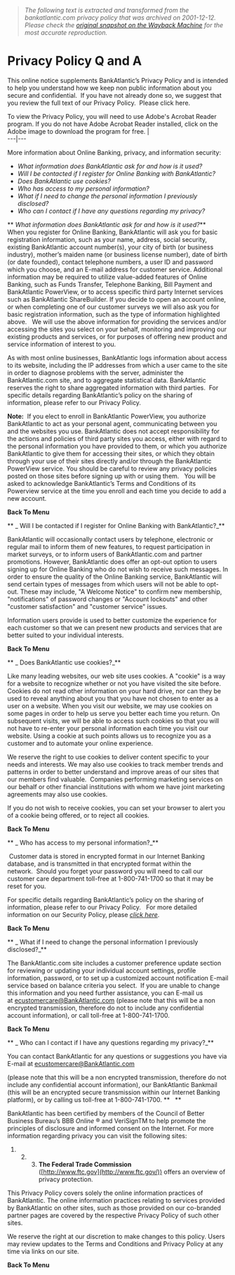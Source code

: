 > *The following text is extracted and transformed from the bankatlantic.com privacy policy that was archived on 2001-12-12. Please check the [original snapshot on the Wayback Machine](https://web.archive.org/web/20011212140307id_/http%3A//bankatlantic.com/qaprivacy.asp) for the most accurate reproduction.*

# Privacy Policy Q and A

This online notice supplements BankAtlantic’s Privacy Policy and is intended to help you understand how we keep non public information about you secure and confidential.  If you have not already done so, we suggest that you review the full text of our Privacy Policy.  Please click here.  
  
To view the Privacy Policy, you will need to use Adobe's Acrobat Reader program. If you do not have Adobe Acrobat Reader installed, click on the Adobe image to download the program for free. |   
---|---  
  
More information about Online Banking, privacy, and information security:

  *  _What information does BankAtlantic ask for and how is it used?_
  *  _Will I be contacted if I register for Online Banking with BankAtlantic?_
  *  _Does BankAtlantic use cookies?_
  *  _Who has access to my personal information?_
  *  _What if I need to change the personal information I previously disclosed?_
  *  _Who can I contact if I have any questions regarding my privacy?_



 ** _What information does BankAtlantic ask for and how is it used?_**    
When you register for Online Banking, BankAtlantic will ask you for basic registration information, such as your name, address, social security, existing BankAtlantic account number(s), your city of birth (or business industry), mother’s maiden name (or business license number), date of birth (or date founded), contact telephone numbers, a user ID and password which you choose, and an E-mail address for customer service. Additional information may be required to utilize value-added features of Online Banking, such as Funds Transfer, Telephone Banking, Bill Payment and BankAtlantic PowerView, or to access specific third party Internet services such as BankAtlantic ShareBuilder. If you decide to open an account online, or when completing one of our customer surveys we will also ask you for basic registration information, such as the type of information highlighted above.   We will use the above information for providing the services and/or accessing the sites you select on your behalf, monitoring and improving our existing products and services, or for purposes of offering new product and service information of interest to you. 

As with most online businesses, BankAtlantic logs information about access to its website, including the IP addresses from which a user came to the site in order to diagnose problems with the server, administer the BankAtlantic.com site, and to aggregate statistical data. BankAtlantic reserves the right to share aggregated information with third parties.  For specific details regarding BankAtlantic’s policy on the sharing of information, please refer to our Privacy Policy.    

 **Note:**  If you elect to enroll in BankAtlantic PowerView, you authorize BankAtlantic to act as your personal agent, communicating between you and the websites you use. BankAtlantic does not accept responsibility for the actions and policies of third party sites you access, either with regard to the personal information you have provided to them, or which you authorize BankAtlantic to give them for accessing their sites, or which they obtain through your use of their sites directly and/or through the BankAtlantic PowerView service. You should be careful to review any privacy policies posted on those sites before signing up with or using them.   You will be asked to acknowledge BankAtlantic’s Terms and Conditions of its Powerview service at the time you enroll and each time you decide to add a new account.

 **Back To Menu**

 ** _ Will I be contacted if I register for Online Banking with BankAtlantic?_** 

BankAtlantic will occasionally contact users by telephone, electronic or regular mail to inform them of new features, to request participation in market surveys, or to inform users of BankAtlantic.com and partner promotions. However, BankAtlantic does offer an opt-out option to users signing up for Online Banking who do not wish to receive such messages. In order to ensure the quality of the Online Banking service, BankAtlantic will send certain types of messages from which users will not be able to opt-out. These may include, "A Welcome Notice" to confirm new membership, "notifications" of password changes or "Account lockouts" and other "customer satisfaction" and "customer service" issues. 

Information users provide is used to better customize the experience for each customer so that we can present new products and services that are better suited to your individual interests. 

 **Back To Menu**

 ** _ Does BankAtlantic use cookies?_** 

Like many leading websites, our web site uses cookies. A "cookie" is a way for a website to recognize whether or not you have visited the site before. Cookies do not read other information on your hard drive, nor can they be used to reveal anything about you that you have not chosen to enter as a user on a website. When you visit our website, we may use cookies on some pages in order to help us serve you better each time you return. On subsequent visits, we will be able to access such cookies so that you will not have to re-enter your personal information each time you visit our website. Using a cookie at such points allows us to recognize you as a customer and to automate your online experience. 

We reserve the right to use cookies to deliver content specific to your needs and interests. We may also use cookies to track member trends and patterns in order to better understand and improve areas of our sites that our members find valuable.  Companies performing marketing services on our behalf or other financial institutions with whom we have joint marketing agreements may also use cookies. 

If you do not wish to receive cookies, you can set your browser to alert you of a cookie being offered, or to reject all cookies.

 **Back To Menu**

 ** _ Who has access to my personal information?_** 

 Customer data is stored in encrypted format in our Internet Banking database, and is transmitted in that encrypted format within the network.  Should you forget your password you will need to call our customer care department toll-free at 1-800-741-1700 so that it may be reset for you.

For specific details regarding BankAtlantic’s policy on the sharing of information, please refer to our Privacy Policy.   For more detailed information on our Security Policy, please _[click here](https://web.archive.org/web/20011212140307id_/http%3A//bankatlantic.com/security.asp)_.

 **Back To Menu**

 ** _ What if I need to change the personal information I previously disclosed?_**

The BankAtlantic.com site includes a customer preference update section for reviewing or updating your individual account settings, profile information, password, or to set up a customized account notification E-mail service based on balance criteria you select.  If you are unable to change this information and you need further assistance, you can E-mail us at [ecustomercare@BankAtlantic.com](mailto:ecustomercare@BankAtlantic.com) (please note that this will be a non encrypted transmission, therefore do not to include any confidential account information), or call toll-free at 1-800-741-1700.  

 **Back To Menu**

 ** _ Who can I contact if I have any questions regarding my privacy?_** 

You can contact BankAtlantic for any questions or suggestions you have via E-mail at [ecustomercare@BankAtlantic.com](mailto:ecustomercare@bankatlantic.com)

(please note that this will be a non encrypted transmission, therefore do not include any confidential account information), our BankAtlantic Bankmail (this will be an encrypted secure transmission within our Internet Banking platform), or by calling us toll-free at 1-800-741-1700. **   **

BankAtlantic has been certified by members of the Council of Better Business Bureau’s BBB _Online_ ® and VeriSignTM to help promote the principles of disclosure and informed consent on the Internet. For more information regarding privacy you can visit the following sites: 

  1.   2.   3.  **The Federal Trade Commission**    
([http://www.ftc.gov](http://www.ftc.gov/)) offers an overview of privacy protection. 




This Privacy Policy covers solely the online information practices of BankAtlantic. The online information practices relating to services provided by BankAtlantic on other sites, such as those provided on our co-branded partner pages are covered by the respective Privacy Policy of such other sites. 

We reserve the right at our discretion to make changes to this policy. Users may review updates to the Terms and Conditions and Privacy Policy at any time via links on our site.

 **Back To Menu**
